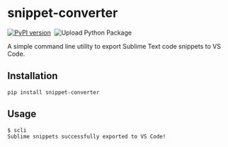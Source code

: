 # snippet-converter

[![PyPI version](https://badge.fury.io/py/snippet-converter.svg)](https://badge.fury.io/py/snippet-converter) &nbsp;![Upload Python Package](https://github.com/pr4shan7/snippet-converter/workflows/Upload%20Python%20Package/badge.svg)

A simple command line utility to export Sublime Text code snippets to VS Code.

## Installation

```shellscript
pip install snippet-converter
```

## Usage

```shellscript
$ scli
Sublime snippets successfully exported to VS Code!
```
